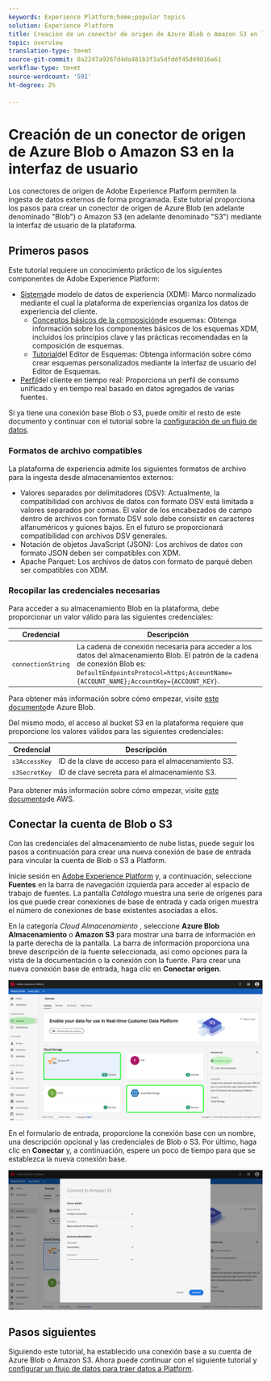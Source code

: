```yaml
---
keywords: Experience Platform;home;popular topics
solution: Experience Platform
title: Creación de un conector de origen de Azure Blob o Amazon S3 en la interfaz de usuario
topic: overview
translation-type: tm+mt
source-git-commit: 0a2247a9267d4da481b3f3a5dfddf45d49016e61
workflow-type: tm+mt
source-wordcount: '591'
ht-degree: 2%

---
```



# Creación de un conector de origen de Azure Blob o Amazon S3 en la interfaz de usuario

Los conectores de origen de Adobe Experience Platform permiten la ingesta de datos externos de forma programada. Este tutorial proporciona los pasos para crear un conector de origen de Azure Blob (en adelante denominado &quot;Blob&quot;) o Amazon S3 (en adelante denominado &quot;S3&quot;) mediante la interfaz de usuario de la plataforma.

## Primeros pasos

Este tutorial requiere un conocimiento práctico de los siguientes componentes de Adobe Experience Platform:

- [Sistema](../../../../../xdm/home.md)de modelo de datos de experiencia (XDM): Marco normalizado mediante el cual la plataforma de experiencias organiza los datos de experiencia del cliente.
   - [Conceptos básicos de la composición](../../../../../xdm/schema/composition.md)de esquemas: Obtenga información sobre los componentes básicos de los esquemas XDM, incluidos los principios clave y las prácticas recomendadas en la composición de esquemas.
   - [Tutorial](../../../../../xdm/tutorials/create-schema-ui.md)del Editor de Esquemas: Obtenga información sobre cómo crear esquemas personalizados mediante la interfaz de usuario del Editor de Esquemas.
- [Perfil](../../../../../profile/home.md)del cliente en tiempo real: Proporciona un perfil de consumo unificado y en tiempo real basado en datos agregados de varias fuentes.

Si ya tiene una conexión base Blob o S3, puede omitir el resto de este documento y continuar con el tutorial sobre la [configuración de un flujo de datos](../../dataflow/batch/cloud-storage.md).

### Formatos de archivo compatibles

La plataforma de experiencia admite los siguientes formatos de archivo para la ingesta desde almacenamientos externos:

- Valores separados por delimitadores (DSV): Actualmente, la compatibilidad con archivos de datos con formato DSV está limitada a valores separados por comas. El valor de los encabezados de campo dentro de archivos con formato DSV solo debe consistir en caracteres alfanuméricos y guiones bajos. En el futuro se proporcionará compatibilidad con archivos DSV generales.
- Notación de objetos JavaScript (JSON): Los archivos de datos con formato JSON deben ser compatibles con XDM.
- Apache Parquet: Los archivos de datos con formato de parqué deben ser compatibles con XDM.

### Recopilar las credenciales necesarias

Para acceder a su almacenamiento Blob en la plataforma, debe proporcionar un valor válido para las siguientes credenciales:

| Credencial | Descripción |
| ---------- | ----------- |
| `connectionString` | La cadena de conexión necesaria para acceder a los datos del almacenamiento Blob. El patrón de la cadena de conexión Blob es: `DefaultEndpointsProtocol=https;AccountName={ACCOUNT_NAME};AccountKey={ACCOUNT_KEY}`. |

Para obtener más información sobre cómo empezar, visite [este documento](https://docs.microsoft.com/en-us/azure/storage/common/storage-configure-connection-string)de Azure Blob.

Del mismo modo, el acceso al bucket S3 en la plataforma requiere que proporcione los valores válidos para las siguientes credenciales:

| Credencial | Descripción |
| ---------- | ----------- |
| `s3AccessKey` | ID de la clave de acceso para el almacenamiento S3. |
| `s3SecretKey` | ID de clave secreta para el almacenamiento S3. |

Para obtener más información sobre cómo empezar, visite [este documento](https://aws.amazon.com/blogs/security/wheres-my-secret-access-key/)de AWS.

## Conectar la cuenta de Blob o S3

Con las credenciales del almacenamiento de nube listas, puede seguir los pasos a continuación para crear una nueva conexión de base de entrada para vincular la cuenta de Blob o S3 a Platform.

Inicie sesión en <a href="https://platform.adobe.com" target="_blank">Adobe Experience Platform</a> y, a continuación, seleccione **Fuentes** en la barra de navegación izquierda para acceder al espacio de trabajo de fuentes. La pantalla *Catálogo* muestra una serie de orígenes para los que puede crear conexiones de base de entrada y cada origen muestra el número de conexiones de base existentes asociadas a ellos.

En la categoría *Cloud Almacenamiento* , seleccione **Azure Blob Almacenamiento** o **Amazon S3** para mostrar una barra de información en la parte derecha de la pantalla. La barra de información proporciona una breve descripción de la fuente seleccionada, así como opciones para la vista de la documentación o la conexión con la fuente. Para crear una nueva conexión base de entrada, haga clic en **Conectar origen**.

![](../../../../images/tutorials/create/s3/s3_sources_catalog.png)

En el formulario de entrada, proporcione la conexión base con un nombre, una descripción opcional y las credenciales de Blob o S3. Por último, haga clic en **Conectar** y, a continuación, espere un poco de tiempo para que se establezca la nueva conexión base.

![](../../../../images/tutorials/create/s3/s3_credentials.png)

## Pasos siguientes

Siguiendo este tutorial, ha establecido una conexión base a su cuenta de Azure Blob o Amazon S3. Ahora puede continuar con el siguiente tutorial y [configurar un flujo de datos para traer datos a Platform](../../dataflow/batch/cloud-storage.md).